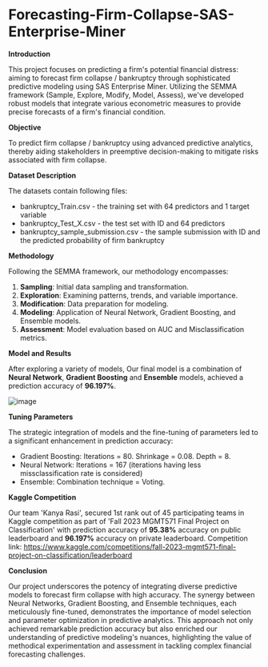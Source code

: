# Forecasting-Firm-Collapse-SAS-Enterprise-Miner

**Introduction**

This project focuses on predicting a firm's potential financial distress: aiming to forecast firm collapse / bankruptcy through sophisticated predictive modeling using SAS Enterprise Miner. Utilizing the SEMMA framework (Sample, Explore, Modify, Model, Assess), we've developed robust models that integrate various econometric measures to provide precise forecasts of a firm's financial condition.

**Objective**

To predict firm collapse / bankruptcy using advanced predictive analytics, thereby aiding stakeholders in preemptive decision-making to mitigate risks associated with firm collapse.

**Dataset Description**

The datasets contain following files:
- bankruptcy_Train.csv - the training set with 64 predictors and 1 target variable
- bankruptcy_Test_X.csv - the test set with ID and 64 predictors
- bankruptcy_sample_submission.csv - the sample submission with ID and the predicted probability of firm bankruptcy

**Methodology**

Following the SEMMA framework, our methodology encompasses:
1. **Sampling**: Initial data sampling and transformation.
2. **Exploration**: Examining patterns, trends, and variable importance.
3. **Modification**: Data preparation for modeling.
4. **Modeling**: Application of Neural Network, Gradient Boosting, and Ensemble models.
5. **Assessment**: Model evaluation based on AUC and Misclassification metrics.

**Model and Results**

After exploring a variety of models, Our final model is a combination of **Neural Network**, **Gradient Boosting** and **Ensemble** models, achieved a prediction accuracy of **96.197%**.

![image](https://github.com/AravindTeja35/Forecasting-Firm-Collapse-SAS-Enterprise-Miner/assets/163460197/fc3105f9-8898-48b1-9148-729c8a700b85)


**Tuning Parameters**

The strategic integration of models and the fine-tuning of parameters led to a significant enhancement in prediction accuracy:
- Gradient Boosting: Iterations = 80. Shrinkage = 0.08. Depth = 8.
- Neural Network: Iterations = 167 (iterations having less missclassification rate is considered)
- Ensemble: Combination technique = Voting.


**Kaggle Competition**

Our team 'Kanya Rasi', secured 1st rank out of 45 participating teams in Kaggle competition as part of 'Fall 2023 MGMT571 Final Project on Classification' with prediction accuracy of **95.38%** accuracy on public leaderboard and **96.197%** accuracy on private leaderboard.
Competition link: https://www.kaggle.com/competitions/fall-2023-mgmt571-final-project-on-classification/leaderboard

**Conclusion**

Our project underscores the potency of integrating diverse predictive models to forecast firm collapse with high accuracy. The synergy between Neural Networks, Gradient Boosting, and Ensemble techniques, each meticulously fine-tuned, demonstrates the importance of model selection and parameter optimization in predictive analytics. This approach not only achieved remarkable prediction accuracy but also enriched our understanding of predictive modeling's nuances, highlighting the value of methodical experimentation and assessment in tackling complex financial forecasting challenges.
